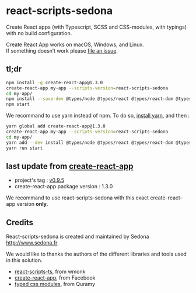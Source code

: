 # react-scripts-sedona

Create React apps (with Typescript, SCSS and CSS-modules, with typings) with no build configuration.

Create React App works on macOS, Windows, and Linux.<br>
If something doesn’t work please [file an issue](https://github.com/facebookincubator/create-react-app/issues/new).

## tl;dr

```sh
npm install -g create-react-app@1.3.0
create-react-app my-app --scripts-version=react-scripts-sedona
cd my-app/
npm install --save-dev @types/node @types/react @types/react-dom @types/jest
npm start
```

We recommand to use yarn instead of npm.
To do so, [install yarn](https://yarnpkg.com/lang/en/docs/install/), and then :
```sh
yarn global add create-react-app@1.3.0
create-react-app my-app --scripts-version=react-scripts-sedona
cd my-app/
yarn add --dev install @types/node @types/react @types/react-dom @types/jest
yarn run start
```

## last update from [create-react-app](https://github.com/facebookincubator/create-react-app)

* project's tag : [v0.9.5](https://github.com/facebookincubator/create-react-app/releases/tag/v0.9.5)
* create-react-app package version : 1.3.0

We recommand to use react-scripts-sedona with this exact create-react-app version **only**.

Credits
-------

React-scripts-sedona is created and maintained by Sedona
http://www.sedona.fr

We would like to thanks the authors of the different libraries and tools
used in this solution.

* [react-scripts-ts](https://github.com/wmonk/create-react-app-typescript), from wmonk
* [create-react-app](https://github.com/facebookincubator/create-react-app), from Facebook
* [typed css modules](https://github.com/Quramy/typed-css-modules), from Quramy
